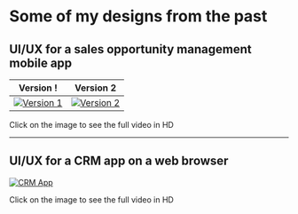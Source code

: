 # Some of my designs from the past

## UI/UX for a sales opportunity management mobile app

Version ! | Version 2
------------ | -------------
[![Version 1](https://william-ng.github.io/assets/images/mobile-app-design-v1.gif)](https://www.youtube.com/watch?v=0JSXAfA46Fk) | [![Version 2](https://william-ng.github.io/assets/images/mobile-app-design-v2.gif)](https://www.youtube.com/watch?v=qDqvhWX_Ngk)

Click on the image to see the full video in HD

-----

## UI/UX for a CRM app on a web browser

[![CRM App](https://william-ng.github.io/assets/images/web-app-design.gif)](https://www.youtube.com/watch?v=42AfoWRVMOw)

Click on the image to see the full video in HD
